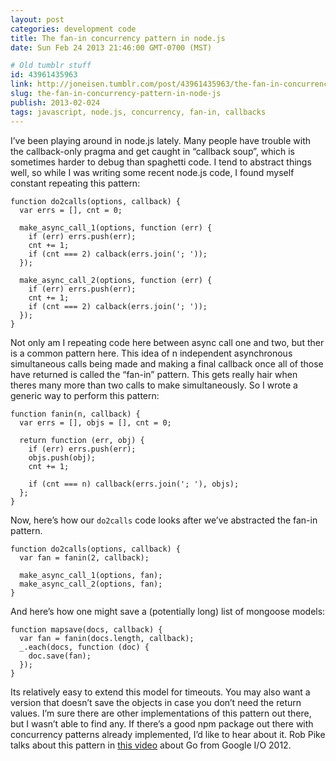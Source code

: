 ```yaml
---
layout: post
categories: development code
title: The fan-in concurrency pattern in node.js
date: Sun Feb 24 2013 21:46:00 GMT-0700 (MST)

# Old tumblr stuff
id: 43961435963
link: http://joneisen.tumblr.com/post/43961435963/the-fan-in-concurrency-pattern-in-node-js
slug: the-fan-in-concurrency-pattern-in-node-js
publish: 2013-02-024
tags: javascript, node.js, concurrency, fan-in, callbacks
---
```



I’ve been playing around in node.js lately. Many people have trouble with the callback-only pragma and get caught in “callback soup”, which is sometimes harder to debug than spaghetti code. I tend to abstract things well, so while I was writing some recent node.js code, I found myself constant repeating this pattern:

    function do2calls(options, callback) {
      var errs = [], cnt = 0;

      make_async_call_1(options, function (err) {
        if (err) errs.push(err);
        cnt += 1;
        if (cnt === 2) calback(errs.join('; '));
      });

      make_async_call_2(options, function (err) {
        if (err) errs.push(err);
        cnt += 1;
        if (cnt === 2) calback(errs.join('; '));
      });
    }

Not only am I repeating code here between async call one and two, but ther is a common pattern here. This idea of n independent asynchronous simultaneous calls being made and making a final callback once all of those have returned is called the “fan-in” pattern. This gets really hair when theres many more than two calls to make simultaneously. So I wrote a generic way to perform this pattern:

    function fanin(n, callback) {
      var errs = [], objs = [], cnt = 0;

      return function (err, obj) {
        if (err) errs.push(err);
        objs.push(obj);
        cnt += 1;

        if (cnt === n) callback(errs.join('; '), objs);
      };
    }

Now, here’s how our `do2calls` code looks after we’ve abstracted the fan-in pattern.

    function do2calls(options, callback) {
      var fan = fanin(2, callback);

      make_async_call_1(options, fan);
      make_async_call_2(options, fan);
    }

And here’s how one might save a (potentially long) list of mongoose models:

    function mapsave(docs, callback) {
      var fan = fanin(docs.length, callback);
      _.each(docs, function (doc) {
        doc.save(fan);
      });
    }

Its relatively easy to extend this model for timeouts. You may also want a version that doesn’t save the objects in case you don’t need the return values. I’m sure there are other implementations of this pattern out there, but I wasn’t able to find any. If there’s a good npm package out there with concurrency patterns already implemented, I’d like to hear about it. Rob Pike talks about this pattern in [this video](http://blog.golang.org/2012/07/go-videos-from-google-io-2012.html) about Go from Google I/O 2012.

